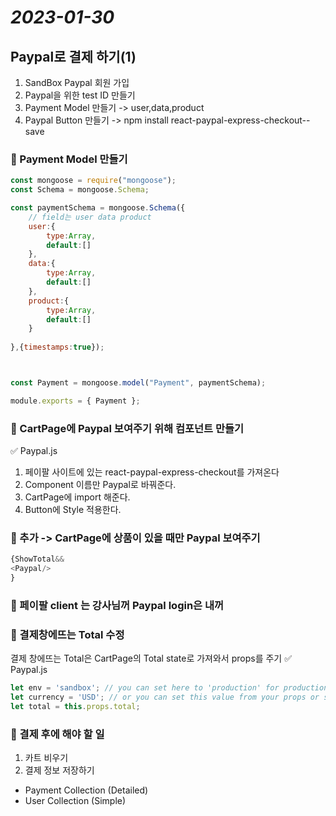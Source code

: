 # _2023-01-30_
## Paypal로 결제 하기(1)
1. SandBox Paypal 회원 가입 
2. Paypal을 위한 test ID 만들기
3. Payment Model 만들기 -> user,data,product
4. Paypal Button 만들기 -> npm install react-paypal-express-checkout--save

### 📌 Payment Model 만들기
```JavaScript
const mongoose = require("mongoose");
const Schema = mongoose.Schema;

const paymentSchema = mongoose.Schema({
    // field는 user data product
    user:{
        type:Array,
        default:[]
    },
    data:{
        type:Array,
        default:[]
    },
    product:{
        type:Array,
        default:[]
    }
 
},{timestamps:true});



const Payment = mongoose.model("Payment", paymentSchema);

module.exports = { Payment };

```
### 📌 CartPage에 Paypal 보여주기 위해 컴포넌트 만들기
✅ Paypal.js
1. 페이팔 사이트에 있는 react-paypal-express-checkout를 가져온다
2. Component 이름만 Paypal로 바꿔준다.
3. CartPage에 import 해준다.
4. Button에 Style 적용한다.

### 📌 추가 -> CartPage에 상품이 있을 때만 Paypal 보여주기
```JavaScript
{ShowTotal&&
<Paypal/>
}
```
### 📌 페이팔 client 는 강사님꺼 Paypal login은 내꺼

### 📌 결제창에뜨는 Total 수정
결제 창에뜨는 Total은 CartPage의 Total state로 가져와서 props를 주기
✅ Paypal.js
```JavaScript
let env = 'sandbox'; // you can set here to 'production' for production
let currency = 'USD'; // or you can set this value from your props or state
let total = this.props.total;
```
### 📌 결제 후에 해야 할 일
1. 카트 비우기
2. 결제 정보 저장하기
- Payment Collection (Detailed)
- User Collection (Simple)


